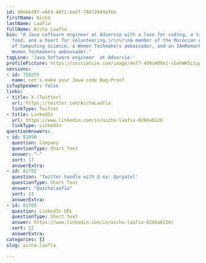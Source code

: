```yaml
---
id: d0e6b397-e663-46f1-ba2f-70472049af6e
firstName: Aicha
lastName: Laafia
fullName: Aicha Laafia
bio: "A Java software engineer at Adservio with a love for coding, a taste for delicious
  food, and a heart for volunteering.\r\n\r\nA member of the Moroccan Association
  of Computing Science, a Women Techmakers ambassador, and an IAmRemarkable facilitator.A
  Women Techmakers ambassador."
tagLine: 'Java Software engineer  at Adservio '
profilePicture: https://sessionize.com/image/4ef7-400o400o1-sEwhWH5iiypd3tNVc8g7gU.jpg
sessions:
- id: 750255
  name: Let's make your Java code Bug-Proof
isTopSpeaker: false
links:
- title: X (Twitter)
  url: https://twitter.com/AichaLaafia
  linkType: Twitter
- title: LinkedIn
  url: https://www.linkedin.com/in/aicha-laafia-0266a6126
  linkType: LinkedIn
questionAnswers:
- id: 81698
  question: Company
  questionType: Short_Text
  answer: "-"
  sort: 17
  answerExtra:
- id: 81702
  question: 'Twitter handle with @ ex: @prpatel'
  questionType: Short_Text
  answer: "@aichalaafia"
  sort: 21
  answerExtra:
- id: 81705
  question: LinkedIn URL
  questionType: Short_Text
  answer: https://www.linkedin.com/in/aicha-laafia-0266a6126/
  sort: 22
  answerExtra:
categories: []
slug: aicha-laafia

---
```

